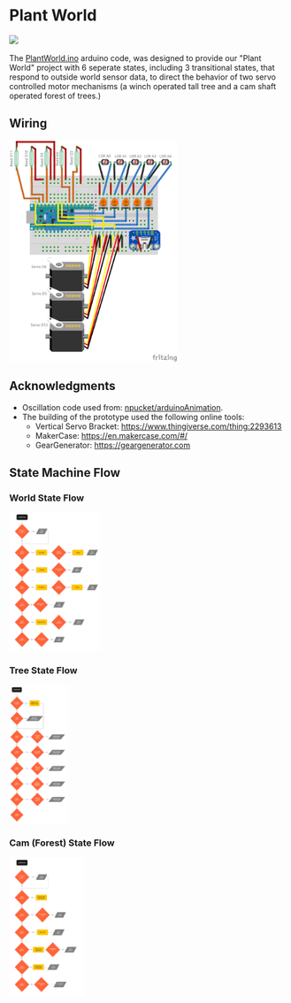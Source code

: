 # Plant World
<img src="/images/plantworld.gif" height="250"></img>

The [PlantWorld.ino](PlantWorld.ino) arduino code, was designed to provide our "Plant World" project with 6 seperate states, including 3 transitional states, that respond to outside world sensor data, to direct the behavior of two servo controlled motor mechanisms (a winch operated tall tree and a cam shaft operated forest of trees.)

## Wiring

<img src="/images/wiring.png" height="400"></img>

## Acknowledgments

  - Oscillation code used from: [npucket/arduinoAnimation](https://github.com/npuckett/arduinoAnimation).
  - The building of the prototype used the following online tools:
    - Vertical Servo Bracket: https://www.thingiverse.com/thing:2293613
    - MakerCase: https://en.makercase.com/#/
    - GearGenerator: https://geargenerator.com

## State Machine Flow
### World State Flow
<img src="/images/WorldState.jpg" height="250"></img>
### Tree State Flow
<img src="/images/TreeState.jpg" height="250"></img>
### Cam (Forest) State Flow
<img src="/images/CamState.jpg" height="250"></img>
